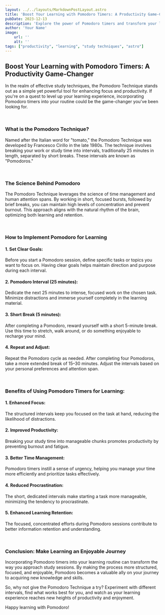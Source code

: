 ```yaml
---
layout: ../../layouts/MarkdownPostLayout.astro
title: 'Boost Your Learning with Pomodoro Timers: A Productivity Game-Changer'
pubDate: 2023-12-13
description: 'Explore the power of Pomodoro timers and transform your learning experience.'
author: 'Your Name'
image:
    url: ''
    alt: ''
tags: ["productivity", "learning", "study techniques", "astro"]
---
```


## **Boost Your Learning with Pomodoro Timers: A Productivity Game-Changer**

In the realm of effective study techniques, the Pomodoro Technique stands out as a simple yet powerful tool for enhancing focus and productivity. If you're on a quest to level up your learning experience, incorporating Pomodoro timers into your routine could be the game-changer you've been looking for.

<br>

### **What is the Pomodoro Technique?**

Named after the Italian word for "tomato," the Pomodoro Technique was developed by Francesco Cirillo in the late 1980s. The technique involves breaking your work or study time into intervals, traditionally 25 minutes in length, separated by short breaks. These intervals are known as "Pomodoros."

<br>

### **The Science Behind Pomodoro**

The Pomodoro Technique leverages the science of time management and human attention spans. By working in short, focused bursts, followed by brief breaks, you can maintain high levels of concentration and prevent burnout. This approach aligns with the natural rhythm of the brain, optimizing both learning and retention.

<br>

### **How to Implement Pomodoro for Learning**

#### **1. Set Clear Goals:**
   Before you start a Pomodoro session, define specific tasks or topics you want to focus on. Having clear goals helps maintain direction and purpose during each interval.

#### **2. Pomodoro Interval (25 minutes):**
   Dedicate the next 25 minutes to intense, focused work on the chosen task. Minimize distractions and immerse yourself completely in the learning material.

#### **3. Short Break (5 minutes):**
   After completing a Pomodoro, reward yourself with a short 5-minute break. Use this time to stretch, walk around, or do something enjoyable to recharge your mind.

#### **4. Repeat and Adjust:**
   Repeat the Pomodoro cycle as needed. After completing four Pomodoros, take a more extended break of 15–30 minutes. Adjust the intervals based on your personal preferences and attention span.

<br>

### **Benefits of Using Pomodoro Timers for Learning:**

#### **1. Enhanced Focus:**
   The structured intervals keep you focused on the task at hand, reducing the likelihood of distractions.

#### **2. Improved Productivity:**
   Breaking your study time into manageable chunks promotes productivity by preventing burnout and fatigue.

#### **3. Better Time Management:**
   Pomodoro timers instill a sense of urgency, helping you manage your time more efficiently and prioritize tasks effectively.

#### **4. Reduced Procrastination:**
   The short, dedicated intervals make starting a task more manageable, minimizing the tendency to procrastinate.

#### **5. Enhanced Learning Retention:**
   The focused, concentrated efforts during Pomodoro sessions contribute to better information retention and understanding.

<br>

### **Conclusion: Make Learning an Enjoyable Journey**

Incorporating Pomodoro timers into your learning routine can transform the way you approach study sessions. By making the process more structured, focused, and enjoyable, Pomodoro becomes a valuable ally on your journey to acquiring new knowledge and skills.

So, why not give the Pomodoro Technique a try? Experiment with different intervals, find what works best for you, and watch as your learning experience reaches new heights of productivity and enjoyment.

Happy learning with Pomodoro!
